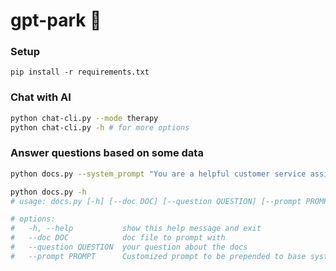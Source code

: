 # gpt-park 📎

### Setup
`pip install -r requirements.txt`

### Chat with AI
```bash
python chat-cli.py --mode therapy
python chat-cli.py -h # for more options
```

### Answer questions based on some data
```bash
python docs.py --system_prompt "You are a helpful customer service assistant AI." --doc "docs/faq.md" --question "How can i contact a human?"

python docs.py -h
# usage: docs.py [-h] [--doc DOC] [--question QUESTION] [--prompt PROMPT]

# options:
#   -h, --help           show this help message and exit
#   --doc DOC            doc file to prompt with
#   --question QUESTION  your question about the docs
#   --prompt PROMPT      Customized prompt to be prepended to base system prompt (optional)
```
